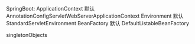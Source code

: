 SpringBoot:
    ApplicationContext  默认       AnnotationConfigServletWebServerApplicationContext
    Environment         默认       StandardServletEnvironment
    BeanFactory         默认       DefaultListableBeanFactory



singletonObjects